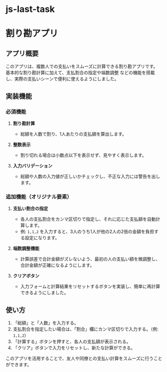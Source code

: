 # js-last-task

# 割り勘アプリ

## アプリ概要
このアプリは、複数人での支払いをスムーズに計算できる割り勘アプリです。  
基本的な割り勘計算に加えて、支払割合の指定や端数調整 などの機能を搭載し、実際の支払いシーンで便利に使えるようにしました。

## 実装機能

### 必須機能
1. **割り勘計算**  
   - 総額を人数で割り、1人あたりの支払額を算出します。

2. **整数表示**  
   - 割り切れる場合は小数点以下を表示せず、見やすく表示します。

3. **入力バリデーション**  
   - 総額や人数の入力値が正しいかチェックし、不正な入力には警告を出します。

### 追加機能（オリジナル要素）
1. **支払い割合の指定**  
   - 各人の支払割合をカンマ区切りで指定し、それに応じた支払額を自動計算します。  
   - 例: `1,1,2` を入力すると、3人のうち1人が他の2人の2倍の金額を負担する設定になります。

2. **端数調整機能**  
   - 計算誤差で合計金額がズレないよう、最初の人の支払い額を微調整し、合計金額が正確になるようにします。

3. **クリアボタン**  
   - 入力フォームと計算結果をリセットするボタンを実装し、簡単に再計算できるようにしました。

## 使い方
1. 「総額」と「人数」を入力する。
2. 支払割合を指定したい場合は、「割合」欄にカンマ区切りで入力する。（例: `1,1,2`）
3. 「計算する」ボタンを押すと、各人の支払額が表示される。
4. 「クリア」ボタンで入力をリセットし、新たな計算ができる。

このアプリを活用することで、友人や同僚との支払い計算をスムーズに行うことができます。
